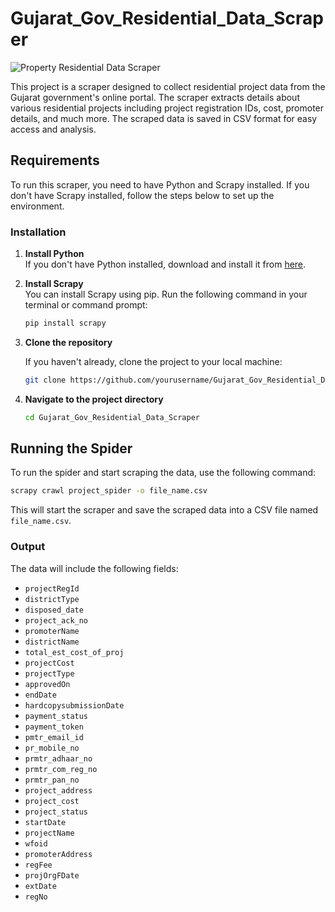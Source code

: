 
# Gujarat_Gov_Residential_Data_Scraper

![Property Residential Data Scraper](path_to_your_image.png)

This project is a scraper designed to collect residential project data from the Gujarat government's online portal. The scraper extracts details about various residential projects including project registration IDs, cost, promoter details, and much more. The scraped data is saved in CSV format for easy access and analysis.

## Requirements

To run this scraper, you need to have Python and Scrapy installed. If you don't have Scrapy installed, follow the steps below to set up the environment.

### Installation

1. **Install Python**  
   If you don't have Python installed, download and install it from [here](https://www.python.org/downloads/).

2. **Install Scrapy**  
   You can install Scrapy using pip. Run the following command in your terminal or command prompt:

   ```bash
   pip install scrapy
   ```

3. **Clone the repository**

   If you haven't already, clone the project to your local machine:

   ```bash
   git clone https://github.com/yourusername/Gujarat_Gov_Residential_Data_Scraper.git
   ```

4. **Navigate to the project directory**

   ```bash
   cd Gujarat_Gov_Residential_Data_Scraper
   ```

## Running the Spider

To run the spider and start scraping the data, use the following command:

```bash
scrapy crawl project_spider -o file_name.csv
```

This will start the scraper and save the scraped data into a CSV file named `file_name.csv`.

### Output

The data will include the following fields:

- `projectRegId`
- `districtType`
- `disposed_date`
- `project_ack_no`
- `promoterName`
- `districtName`
- `total_est_cost_of_proj`
- `projectCost`
- `projectType`
- `approvedOn`
- `endDate`
- `hardcopysubmissionDate`
- `payment_status`
- `payment_token`
- `pmtr_email_id`
- `pr_mobile_no`
- `prmtr_adhaar_no`
- `prmtr_com_reg_no`
- `prmtr_pan_no`
- `project_address`
- `project_cost`
- `project_status`
- `startDate`
- `projectName`
- `wfoid`
- `promoterAddress`
- `regFee`
- `projOrgFDate`
- `extDate`
- `regNo`



